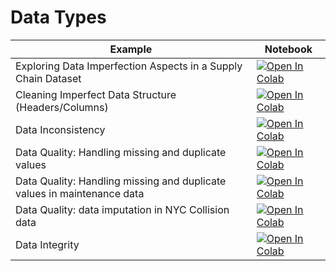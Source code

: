 
#  Data Types

| Example  | Notebook  |
|---|---|
| Exploring Data Imperfection Aspects in a Supply Chain Dataset | [![Open In Colab](https://colab.research.google.com/assets/colab-badge.svg)](https://colab.research.google.com/github/Dr-AlaaKhamis/ISE518/blob/main/6_Data_imperfection/DataCo_imperfection.ipynb)  |
| Cleaning Imperfect Data Structure (Headers/Columns) | [![Open In Colab](https://colab.research.google.com/assets/colab-badge.svg)](https://colab.research.google.com/github/Dr-AlaaKhamis/ISE518/blob/main/6_Data_imperfection/data_structure.ipynb)  |
| Data Inconsistency | [![Open In Colab](https://colab.research.google.com/assets/colab-badge.svg)](https://colab.research.google.com/github/Dr-AlaaKhamis/ISE518/blob/main/6_Data_imperfection/data_consistency.ipynb)  |
|Data Quality: Handling missing and duplicate values | [![Open In Colab](https://colab.research.google.com/assets/colab-badge.svg)](https://colab.research.google.com/github/Dr-AlaaKhamis/ISE518/blob/main/6_Data_imperfection/data_imputation_1.ipynb)  |
|Data Quality: Handling missing and duplicate values in maintenance data | [![Open In Colab](https://colab.research.google.com/assets/colab-badge.svg)](https://colab.research.google.com/github/Dr-AlaaKhamis/ISE518/blob/main/6_Data_imperfection/data_imputation_2.ipynb)  |
|Data Quality: data imputation in NYC Collision data | [![Open In Colab](https://colab.research.google.com/assets/colab-badge.svg)](https://colab.research.google.com/github/Dr-AlaaKhamis/ISE518/blob/main/6_Data_imperfection/data_imputation_3.ipynb)  |
|Data Integrity | [![Open In Colab](https://colab.research.google.com/assets/colab-badge.svg)](https://colab.research.google.com/github/Dr-AlaaKhamis/ISE518/blob/main/6_Data_imperfection/data_integrity.ipynb)  |